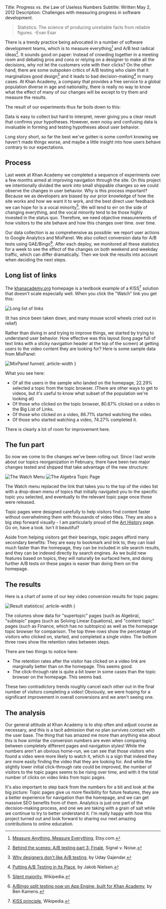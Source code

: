 Title: Progress vs. the Law of Useless Numbers
Subtitle: Written May 2, 2012
Description: Challenges with measuring progress in software development.

> Statistics: The science of producing unreliable facts from reliable figures. -Evan Esar

There is a trendy practice being advocated in a number of software development
teams, which is to measure everything[^1] and A/B test radical ideas[^2]. It sounds good on paper: Instead of crowding together in a
meeting room and debating pros and cons or relying on a designer to make all the
decisions, why not let the customers vote with their clicks? On the other hand,
there are some outspoken critics of A/B testing who claim that it marginalizes
good design[^3] and it leads to bad decision-making[^4] in many cases. At Khan Academy,
a company that provides a free service to a global population diverse in age and
nationality, there is really no way to know what the effect of many of our
changes will be except to try them and measure the results.

The result of our experiments thus far boils down to this:

Data is easy to collect but hard to interpret, never giving you a clear result
that confirms your hypotheses. However, even noisy and confusing data is
invaluable in forming and testing hypotheses about user behavior.

Long story short, so far the best we've gotten is some comfort knowing we
haven't made things worse, and maybe a little insight into how users behave
contrary to our expectations.

## Process

Last week at Khan Academy we completed a sequence of experiments over a few
months aimed at improving navigation through the site. On this project we
intentionally divided the work into small shippable changes so we could observe
the changes in user behavior. Why is this process important? Because we as
developers are biased by our prior knowledge of how the site works and how we
want it to work, and the best direct user feedback we can hope for is a vocal
minority[^5]. We will tend to err on the side of changing everything, and the
vocal minority tend to be those highly invested in the status quo. Therefore,
we need objective measurements of how visitors to the site behave and how this
changes over time.
over time.

Our data collection is as comprehensive as possible: we report user actions to
Google Analytics and MixPanel. We also collect conversion data for A/B tests
using GAE/Bingo[^6]. After each deploy, we monitored all these statistics for a week
to see the effect of the changes on both weekend and weekday traffic, which can
differ dramatically. Then we took the results into account when deciding the
next steps.

## Long list of links

The [khanacademy.org](https://www.khanacademy.org) homepage is a textbook
example of a KISS[^7] solution that doesn't scale especially well. When you
click the "Watch" link you get this:

![Long list of links](../images/12-05-02/KAHomepage.png)

(It has since been taken down, and many mouse scroll wheels cried out in relief)

Rather than diving in and trying to improve things, we started by trying to
understand user behavior. How effective was this layout (long page full of text
links with a sticky navigation header at the top of the screen) at getting users
to the video content they are looking for? Here is some sample data from
MixPanel:

![MixPanel funnel](../images/12-05-02/MixPanel.png){ .article-width }

What you see here:

* Of all the users in the sample who landed on the homepage, 22.29% selected a
  topic from the topic browser. (There are other ways to get to videos, but it's
  useful to know what subset of the population we're looking at)
* Of those who clicked on the topic browser, 80.67% clicked on a video in the
  Big List of Links.
* Of those who clicked on a video, 86.71% started watching the video.
* Of those who started watching a video, 74.27% completed it.

There is clearly a lot of room for improvement here.

## The fun part

So now we come to the changes we've been rolling out. Since I last wrote about
our topics reorganization in February, there have been two major changes tested
and shipped that take advantage of the new structure:

![The Watch Menu](../images/12-05-02/KAwatchmenu.png)
![The Algebra Topic Page](../images/12-05-02/KAtopicpage.png)

The Watch menu replaced the link that takes you to the top of the video list
with a drop-down menu of topics that initially navigated you to the specific
topic you selected, and eventually to the relevant topic page once those were
released.

Topic pages were designed carefully to help visitors find content faster without
overwhelming them with thousands of video titles. They are also a big step
forward visually - I am particularly proud of the
[Art History](https://www.khanacademy.org/humanities/art-history) page. Go on,
have a look. Isn't it beautiful?

Aside from helping visitors get their bearings, topic pages afford many
secondary benefits: They are easy to bookmark and link to, they can load much
faster than the homepage, they can be included in site search results, and they
can be indexed directly by search engines. As we build new features based on
topics, they will naturally be surfaced here, and doing further A/B tests on
these pages is easier than doing them on the homepage.

## The results

Here is a chart of some of our key video conversion results for topic pages:

![Result statistics](../images/12-05-02/KAchart.png){ .article-width }

The columns show data for "supertopic" pages (such as Algebra), "subtopic" pages
(such as Solving Linear Equations), and "content topic" pages (such as Finance,
which has no subtopics) as well as the homepage topic browser for comparison.
The top three rows show the percentage of visitors who clicked on, started, and
completed a single video. The bottom three rows show the retention rates between
steps.

There are two things to notice here:

* The retention rates after the visitor has clicked on a video link are marginally
  better than on the homepage. This seems good.
* The click-through rate is quite a bit lower in some cases than the topic browser
  on the homepage. This seems bad.

These two contradictory trends roughly cancel each other out in the final number
of visitors completing a video! Obviously, we were hoping for a significant
improvement in overall conversions and we aren't seeing one.

## The analysis

Our general attitude at Khan Academy is to ship often and adjust course as
necessary, and this is a tacit admission that no plan survives contact with the
user base. The thing that has amazed me more than anything else about this is
how similar the conversion numbers are even when comparing between completely
different pages and navigation styles! While the numbers aren't an obvious
home-run, we can see that those visitors who found a video were more likely to
watch it, which is a sign that indeed they are more easily finding the video
that they are looking for. And while the slightly lower initial click-through
rate could be improved, the number of visitors to the topic pages seems to be
rising over time, and with it the total number of clicks on video links from
topic pages.

It's also important to step back from the numbers for a bit and look at the big
picture: Topic pages give us more flexibility for future features, they are a
better experience for navigation than the homepage, and we can get massive SEO
benefits from of them. Analytics is just one part of the decision-making
process, and one we are taking with a grain of salt while we continue to try to
better understand it. I'm really happy with how this project turned out and look
forward to sharing our next amazing contributions to online education.

[^1]: [Measure Anything, Measure Everything](http://codeascraft.etsy.com/2011/02/15/measure-anything-measure-everything/), Etsy.com.
[^2]: [Behind the scenes: A/B testing part 3: Finalé](https://signalvnoise.com/posts/2991-behind-the-scenes-ab-testing-part-3-final), Signal v. Noise.
[^3]: [Why designers don’t like A/B testing](http://www.ghostinthepixel.com/?p=549), by Uday Gajendar.
[^4]: [Putting A/B Testing in Its Place](https://www.nngroup.com/articles/putting-ab-testing-in-its-place/), by Jakob Nielsen.
[^5]: [Silent majority](https://en.wikipedia.org/wiki/Silent_majority), Wikipedia.
[^6]: [A/Bingo split testing now on App Engine, built for Khan Academy](https://bjk5.com/post/10171483254/a-bingo-split-testing-now-on-app-engine-built-for), by Ben Kamens.
[^7]: [KISS principle](https://en.wikipedia.org/wiki/KISS_principle), Wikipedia.

